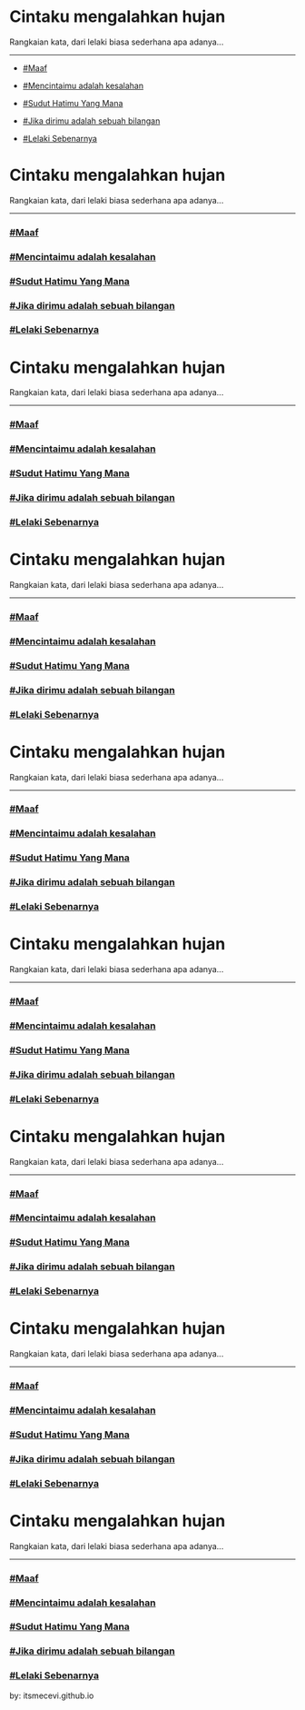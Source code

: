 # Cintaku mengalahkan hujan

Rangkaian kata, dari lelaki biasa sederhana apa adanya...
_______________________________________________________________________________

* [#Maaf](https://itsmecevi.github.io/-MAAF/)

* [#Mencintaimu adalah kesalahan](https://itsmecevi.github.io/mencintaimu-adalah-kesalahan/)

* [#Sudut Hatimu Yang Mana](https://itsmecevi.github.io/sudut-tegak-lurus-hatimu/)

* [#Jika dirimu adalah sebuah bilangan](https://itsmecevi.github.io/jika-dirimu-adalah-bilangan/)


* [#Lelaki Sebenarnya](https://itsmecevi.github.io/lelaki-sebenarnya/)

# Cintaku mengalahkan hujan

Rangkaian kata, dari lelaki biasa sederhana apa adanya...
_______________________________________________________________________________

### [#Maaf](https://itsmecevi.github.io/-MAAF/)

### [#Mencintaimu adalah kesalahan](https://itsmecevi.github.io/mencintaimu-adalah-kesalahan/)

### [#Sudut Hatimu Yang Mana](https://itsmecevi.github.io/sudut-tegak-lurus-hatimu/)

### [#Jika dirimu adalah sebuah bilangan](https://itsmecevi.github.io/jika-dirimu-adalah-bilangan/)


### [#Lelaki Sebenarnya](https://itsmecevi.github.io/lelaki-sebenarnya/)

# Cintaku mengalahkan hujan

Rangkaian kata, dari lelaki biasa sederhana apa adanya...
_______________________________________________________________________________

### [#Maaf](https://itsmecevi.github.io/-MAAF/)

### [#Mencintaimu adalah kesalahan](https://itsmecevi.github.io/mencintaimu-adalah-kesalahan/)

### [#Sudut Hatimu Yang Mana](https://itsmecevi.github.io/sudut-tegak-lurus-hatimu/)

### [#Jika dirimu adalah sebuah bilangan](https://itsmecevi.github.io/jika-dirimu-adalah-bilangan/)


### [#Lelaki Sebenarnya](https://itsmecevi.github.io/lelaki-sebenarnya/)


# Cintaku mengalahkan hujan

Rangkaian kata, dari lelaki biasa sederhana apa adanya...
_______________________________________________________________________________

### [#Maaf](https://itsmecevi.github.io/-MAAF/)

### [#Mencintaimu adalah kesalahan](https://itsmecevi.github.io/mencintaimu-adalah-kesalahan/)

### [#Sudut Hatimu Yang Mana](https://itsmecevi.github.io/sudut-tegak-lurus-hatimu/)

### [#Jika dirimu adalah sebuah bilangan](https://itsmecevi.github.io/jika-dirimu-adalah-bilangan/)


### [#Lelaki Sebenarnya](https://itsmecevi.github.io/lelaki-sebenarnya/)


# Cintaku mengalahkan hujan

Rangkaian kata, dari lelaki biasa sederhana apa adanya...
_______________________________________________________________________________

### [#Maaf](https://itsmecevi.github.io/-MAAF/)

### [#Mencintaimu adalah kesalahan](https://itsmecevi.github.io/mencintaimu-adalah-kesalahan/)

### [#Sudut Hatimu Yang Mana](https://itsmecevi.github.io/sudut-tegak-lurus-hatimu/)

### [#Jika dirimu adalah sebuah bilangan](https://itsmecevi.github.io/jika-dirimu-adalah-bilangan/)


### [#Lelaki Sebenarnya](https://itsmecevi.github.io/lelaki-sebenarnya/)



# Cintaku mengalahkan hujan

Rangkaian kata, dari lelaki biasa sederhana apa adanya...
_______________________________________________________________________________

### [#Maaf](https://itsmecevi.github.io/-MAAF/)

### [#Mencintaimu adalah kesalahan](https://itsmecevi.github.io/mencintaimu-adalah-kesalahan/)

### [#Sudut Hatimu Yang Mana](https://itsmecevi.github.io/sudut-tegak-lurus-hatimu/)

### [#Jika dirimu adalah sebuah bilangan](https://itsmecevi.github.io/jika-dirimu-adalah-bilangan/)


### [#Lelaki Sebenarnya](https://itsmecevi.github.io/lelaki-sebenarnya/)



# Cintaku mengalahkan hujan

Rangkaian kata, dari lelaki biasa sederhana apa adanya...
_______________________________________________________________________________

### [#Maaf](https://itsmecevi.github.io/-MAAF/)

### [#Mencintaimu adalah kesalahan](https://itsmecevi.github.io/mencintaimu-adalah-kesalahan/)

### [#Sudut Hatimu Yang Mana](https://itsmecevi.github.io/sudut-tegak-lurus-hatimu/)

### [#Jika dirimu adalah sebuah bilangan](https://itsmecevi.github.io/jika-dirimu-adalah-bilangan/)


### [#Lelaki Sebenarnya](https://itsmecevi.github.io/lelaki-sebenarnya/)



# Cintaku mengalahkan hujan

Rangkaian kata, dari lelaki biasa sederhana apa adanya...
_______________________________________________________________________________

### [#Maaf](https://itsmecevi.github.io/-MAAF/)

### [#Mencintaimu adalah kesalahan](https://itsmecevi.github.io/mencintaimu-adalah-kesalahan/)

### [#Sudut Hatimu Yang Mana](https://itsmecevi.github.io/sudut-tegak-lurus-hatimu/)

### [#Jika dirimu adalah sebuah bilangan](https://itsmecevi.github.io/jika-dirimu-adalah-bilangan/)


### [#Lelaki Sebenarnya](https://itsmecevi.github.io/lelaki-sebenarnya/)



# Cintaku mengalahkan hujan

Rangkaian kata, dari lelaki biasa sederhana apa adanya...
_______________________________________________________________________________

### [#Maaf](https://itsmecevi.github.io/-MAAF/)

### [#Mencintaimu adalah kesalahan](https://itsmecevi.github.io/mencintaimu-adalah-kesalahan/)

### [#Sudut Hatimu Yang Mana](https://itsmecevi.github.io/sudut-tegak-lurus-hatimu/)

### [#Jika dirimu adalah sebuah bilangan](https://itsmecevi.github.io/jika-dirimu-adalah-bilangan/)


### [#Lelaki Sebenarnya](https://itsmecevi.github.io/lelaki-sebenarnya/)


by: itsmecevi.github.io







